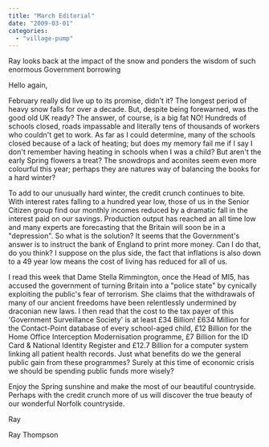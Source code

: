 ```yaml
---
title: "March Editorial"
date: "2009-03-01"
categories: 
  - "village-pump"
---
```


Ray looks back at the impact of the snow and ponders the wisdom of such enormous Government borrowing

Hello again,

February really did live up to its promise, didn't it? The longest period of heavy snow falls for over a decade. But, despite being forewarned, was the good old UK ready? The answer, of course, is a big fat NO! Hundreds of schools closed, roads impassable and literally tens of thousands of workers who couldn't get to work. As far as I could determine, many of the schools closed because of a lack of heating; but does my memory fail me if I say I don't remember having heating in schools when I was a child? But aren't the early Spring flowers a treat? The snowdrops and aconites seem even more colourful this year; perhaps they are natures way of balancing the books for a hard winter?

To add to our unusually hard winter, the credit crunch continues to bite. With interest rates falling to a hundred year low, those of us in the Senior Citizen group find our monthly incomes reduced by a dramatic fall in the interest paid on our savings. Production output has reached an all time low and many experts are forecasting that the Britain will soon be in a "depression". So what is the solution? It seems that the Government's answer is to instruct the bank of England to print more money. Can I do that, do you think? I suppose on the plus side, the fact that inflations is also down to a 49 year low means the cost of living has reduced for all of us.

I read this week that Dame Stella Rimmington, once the Head of MI5, has accused the government of turning Britain into a "police state" by cynically exploiting the public's fear of terrorism. She claims that the withdrawals of many of our ancient freedoms have been relentlessly undermined by draconian new laws. I then read that the cost to the tax payer of this 'Government Surveillance Society' is at least £34 Billion! £634 Million for the Contact-Point database of every school-aged child, £12 Billion for the Home Office Interception Modernisation programme, £7 Billion for the ID Card & National Identity Register and £12.7 Billion for a computer system linking all patient health records. Just what benefits do we the general public gain from these programmes? Surely at this time of economic crisis we should be spending public funds more wisely?

Enjoy the Spring sunshine and make the most of our beautiful countryside. Perhaps with the credit crunch more of us will discover the true beauty of our wonderful Norfolk countryside.

Ray

Ray Thompson

